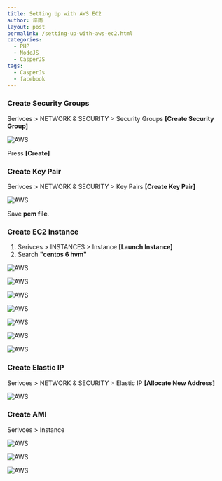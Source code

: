 ```yaml
---
title: Setting Up with AWS EC2
author: 谇雨
layout: post
permalink: /setting-up-with-aws-ec2.html
categories:
  - PHP
  - NodeJS
  - CasperJS
tags:
  - CasperJs
  - facebook
---
```


### Create Security Groups

Serivces > NETWORK & SECURITY > Security Groups **[Create Security Group]**

![AWS](http://192.168.1.7:4000/uploads/2015/08/aws-sign-up-with-ec2-1.png)

Press **[Create]**

<!--more-->

### Create Key Pair

Serivces > NETWORK & SECURITY > Key Pairs **[Create Key Pair]**

![AWS](http://192.168.1.7:4000/uploads/2015/08/aws-sign-up-with-ec2-2.png)

Save **pem file**.

### Create EC2 Instance

1. Serivces > INSTANCES > Instance **[Launch Instance]**
2. Search **"centos 6 hvm"**

![AWS](http://192.168.1.7:4000/uploads/2015/08/aws-sign-up-with-ec2-3.png)

![AWS](http://192.168.1.7:4000/uploads/2015/08/aws-sign-up-with-ec2-4.png)

![AWS](http://192.168.1.7:4000/uploads/2015/08/aws-sign-up-with-ec2-5.png)

![AWS](http://192.168.1.7:4000/uploads/2015/08/aws-sign-up-with-ec2-6.png)

![AWS](http://192.168.1.7:4000/uploads/2015/08/aws-sign-up-with-ec2-7.png)

![AWS](http://192.168.1.7:4000/uploads/2015/08/aws-sign-up-with-ec2-8.png)

![AWS](http://192.168.1.7:4000/uploads/2015/08/aws-sign-up-with-ec2-9.png)

### Create Elastic IP

Serivces > NETWORK & SECURITY > Elastic IP **[Allocate New Address]**

![AWS](http://192.168.1.7:4000/uploads/2015/08/aws-sign-up-with-ec2-10.png)

### Create AMI

Serivces > Instance

![AWS](http://192.168.1.7:4000/uploads/2015/08/aws-sign-up-with-ec2-11.png)

![AWS](http://192.168.1.7:4000/uploads/2015/08/aws-sign-up-with-ec2-12.png)

![AWS](http://192.168.1.7:4000/uploads/2015/08/aws-sign-up-with-ec2-13.png)